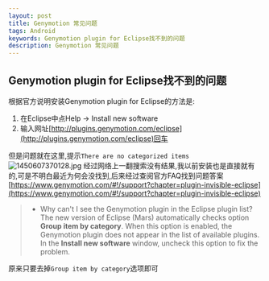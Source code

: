 ```yaml
---
layout: post
title: Genymotion 常见问题
tags: Android
keywords: Genymotion plugin for Eclipse找不到的问题
description: Genymotion 常见问题
---
```


## Genymotion plugin for Eclipse找不到的问题

根据官方说明安装Genymotion plugin for Eclipse的方法是:
1. 在Eclipse中点Help -> Install new software
2. 输入网址[http://plugins.genymotion.com/eclipse](http://plugins.genymotion.com/eclipse)回车

但是问题就在这里,提示`There are no categorized items`
![][1]
经过网络上一翻搜索没有结果,我以前安装也是直接就有的,可是不明白最近为何会没找到,后来经过查阅官方FAQ找到问题答案
[https://www.genymotion.com/#!/support?chapter=plugin-invisible-eclipse](https://www.genymotion.com/#!/support?chapter=plugin-invisible-eclipse)

> - Why can't I see the Genymotion plugin in the Eclipse plugin list?
> The new version of Eclipse (Mars) automatically checks option **Group item by category**. When this option is enabled, the Genymotion plugin does not appear in the list of available plugins. In the **Install new software** window, uncheck this option to fix the problem.

原来只要去掉`Group item by category`选项即可

  [1]: /assets/images/Genymotion-FAQ/1450607370128.jpg "1450607370128.jpg"